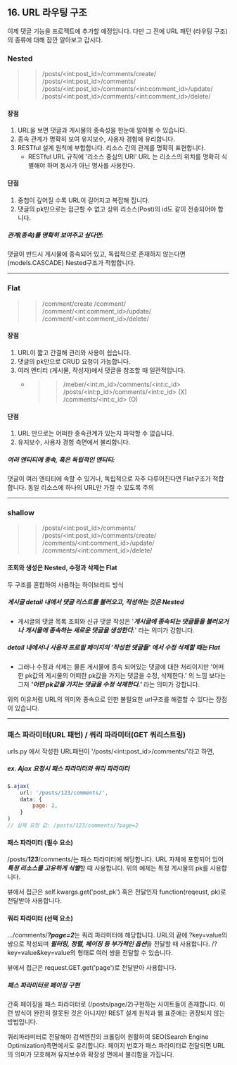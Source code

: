 ## 16. URL 라우팅 구조
이제 댓글 기능을 프로젝트에 추가할 예정입니다.
다만 그 전에 URL 패턴 (라우팅 구조)의 종류에 대해 잠깐 알아보고 갑시다.


### Nested
>>/posts/\<int:post_id>/comments/create/
/posts/\<int:post_id>/comments/
/posts/\<int:post_id>/comments/\<int:comment_id>/update/
/posts/\<int:post_id>/comments/\<int:comment_id>/delete/

#### 장점
1. URL을 보면 댓글과 게시물의 종속성을 한눈에 알아볼 수 있습니다.
2. 종속 관계가 명확히 보여 유지보수, 사용자 경험에 유리합니다.
3. RESTful 설계 원칙에 부합합니다. 리소스 간의 관계를 명확히 표현합니다.
    - RESTful URL 규칙에 '리소스 중심의 URI'
        URL 는 리소스의 위치를 명확히 식별해야 하며 동사가 아닌 명사를 사용한다.

#### 단점
1. 중첩이 깊어질 수록 URL이 길어지고 복잡해 집니다.
2. 댓글의 pk만으로는 접근할 수 없고 상위 리소스(Post)의 id도 같이 전송되어야 합니다.

##### 관계(종속)를 명확히 보여주고 싶다면:
댓글이 반드시 게시물에 종속되어 있고, 독립적으로 존재하지 않는다면(models.CASCADE) Nested구조가 적합합니다.

---
### Flat 
>>/comment/create
/comment/
/comment/\<int:comment_id>/update/
/comment/\<int:comment_id>/delete/

#### 장점
1. URL이 짧고 간결해 관리와 사용이 쉽습니다.
2. 댓글의 pk만으로 CRUD 요청이 가능합니다.
3. 여러 엔티티 (게시물, 작성자)에서 댓글을 참조할 때 일관적입니다.
    - >>/meber/\<int:m_id>/comments/\<int:c_id>
        /posts/\<int:p_id>/comments/\<int:c_id> (X)
        /comments/\<int:c_id> (O)

#### 단점

1. URL 만으로는 어떠한 종속관계가 있는지 파악할 수 없습니다.
2. 유지보수, 사용자 경험 측면에서 불리합니다.

##### 여러 엔티티에 종속, 혹은 독립적인 엔티티:
댓글이 여러 엔티티에 속할 수 있거나, 독립적으로 자주 다루어진다면 Flat구조가 적합합니다.
동일 리소스에 하나의 URL만 가질 수 있도록 주의

---

### shallow
>>/posts/\<int:post_id>/comments/
/posts/\<int:post_id>/comments/create/
/comments/\<int:comment_id>/update/
/comments/\<int:comment_id>/delete/

#### 조회와 생성은 Nested, 수정과 삭제는 Flat
두 구조를 혼합하여 사용하는 하이브리드 방식

##### 게시글 detail 내에서 댓글 리스트를 불러오고, 작성하는 것은 Nested
- 게시글의 댓글 목록 조회와 신규 댓글 작성은 '***게시글에 종속되는 댓글들을 불러오거나 게시물에 종속하는 새로운 댓글을 생성한다.***' 라는 의미가 강합니다.

##### detail 내에서나 사용자 프로필 페이지의 '작성한 댓글들' 에서 수정 삭제할 때는 Flat
- 그러나 수정과 삭제는 물론 게시물에 종속 되어있는 댓글에 대한 처리이지만 '어떠한 pk값의 게시물의 어떠한 pk값을 가지는 댓글을 수정, 삭제한다.' 의 느낌 보다는 그저 ***'어떤 pk값을 가지는 댓글을 수정 삭제한다.'*** 라는 의미가 강합니다.


위의 이유처럼 URL의 의미와 종속으로 인한 불필요한 url구조를 해결할 수 있다는 장점이 있습니다.

---

### 패스 파라미터(URL 패턴) / 쿼리 파라미터(GET 쿼리스트링)
urls.py 에서 작성한 URL패턴이 '/posts/\<int:post_id>/comments/'라고 하면,

##### ex. Ajax 요청시 패스 파라미터와 쿼리 파라미터
```javascript
$.ajax(
    url: '/posts/123/comments/',
    data: {
        page: 2,
    }
)
// 실제 요청 값: /posts/123/comments/?page=2
```

#### 패스 파라미터 (필수 요소)
/posts/***123***/comments/는 패스 파라미터에 해당합니다.
URL 자체에 포함되어 있어 ***특정 리소스를 고유하게 식별***할 때 사용합니다. 위의 예제는 특정 게시물의 pk를 사용합니다.

뷰에서 접근은 self.kwargs.get('post_pk') 혹은 전달인자 function(reqeust, pk)로 전달받아 사용합니다.

#### 쿼리 파라미터 (선택 요소)
.../comments/***?page=2***는 쿼리 파라미터에 해당합니다.
URL의 끝에 ?key=value의 쌍으로 작성되며 ***필터링, 정렬, 페이징 등 부가적인 옵션***을 전달할 때 사용합니다.
/?key=value&key=value의 형태로 여러 쌍을 전달할 수 있습니다.

뷰에서 접근은 request.GET.get('page')로 전달받아 사용합니다.


##### 패스 파라미터로 페이징 구현
간혹 페이징을 패스 파라미터로 (/posts/page/2)구현하는 사이트들이 존재합니다. 이런 방식이 완전히 잘못된 것은 아니지만 REST 설계 원칙과 웹 표준에는 권장되지 않는 방법입니다.

쿼리파라미터로 전달해야 검색엔진의 크롤링이 원활하여 SEO(Search Engine Optimization)측면에서도 유리합니다.
페이지 번호가 패스 파라미터로 전달되면 URL의 의미가 모호해져 유지보수와 확장성 면에서 불리함을 가집니다.